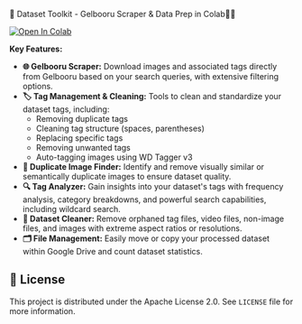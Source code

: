 🚀 Dataset Toolkit - Gelbooru Scraper & Data Prep in Colab🤖✨

[![Open In Colab](https://colab.research.google.com/assets/colab-badge.svg)](https://colab.research.google.com/github/xLegende/dataset_colab/blob/main/dataset_colab.ipynb)

**Key Features:**

*   **🌐 Gelbooru Scraper:**  Download images and associated tags directly from Gelbooru based on your search queries, with extensive filtering options.
*   **🏷️ Tag Management & Cleaning:** Tools to clean and standardize your dataset tags, including:
    *   Removing duplicate tags
    *   Cleaning tag structure (spaces, parentheses)
    *   Replacing specific tags
    *   Removing unwanted tags
    *   Auto-tagging images using WD Tagger v3
*   **👯 Duplicate Image Finder:**  Identify and remove visually similar or semantically duplicate images to ensure dataset quality.
*   **🔍 Tag Analyzer:**  Gain insights into your dataset's tags with frequency analysis, category breakdowns, and powerful search capabilities, including wildcard search.
*   **🧹 Dataset Cleaner:**  Remove orphaned tag files, video files, non-image files, and images with extreme aspect ratios or resolutions.
*   **🗂️ File Management:**  Easily move or copy your processed dataset within Google Drive and count dataset statistics.


## 📜 License

This project is distributed under the Apache License 2.0. See `LICENSE` file for more information.

